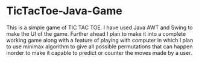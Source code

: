 # TicTacToe-Java-Game

This is a simple game of TIC TAC TOE.
I have used Java AWT and Swing to make the UI of the game.
Further ahead I plan to make it into a complete working game along with a feature of playing with computer in which I plan to use minimax algorithm to give all possible permutations that can happen inorder to make it capable to predict or counter the moves made by a user.
